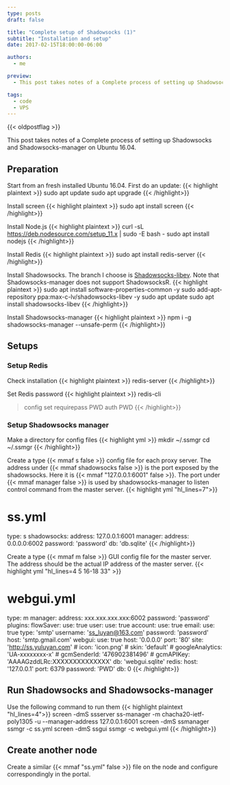 ```yaml
---
type: posts
draft: false

title: "Complete setup of Shadowsocks (1)"
subtitle: "Installation and setup"
date: 2017-02-15T18:00:00-06:00

authors:
  - me

preview:
  - This post takes notes of a Complete process of setting up Shadowsocks and Shadowsocks-manager on Ubuntu 16.04. The first post is about the basic installation and setup process.

tags:
  - code
  - VPS
---
```

{{< oldpostflag >}}

This post takes notes of a Complete process of setting up Shadowsocks and Shadowsocks-manager on Ubuntu 16.04.

## Preparation
Start from an fresh installed Ubuntu 16.04. First do an update:
{{< highlight plaintext >}}
sudo apt update
sudo apt upgrade
{{< /highlight>}}

Install screen
{{< highlight plaintext >}}
sudo apt install screen
{{< /highlight>}}

Install Node.js
{{< highlight plaintext >}}
curl -sL https://deb.nodesource.com/setup_11.x | sudo -E bash -
sudo apt install nodejs
{{< /highlight>}}

Install Redis
{{< highlight plaintext >}}
sudo apt install redis-server
{{< /highlight>}}

Install Shadowsocks. The branch I choose is [Shadowsocks-libev](https://github.com/shadowsocks/shadowsocks-libev).
Note that Shadowsocks-manager does not support ShadowsocksR.
{{< highlight plaintext >}}
sudo apt install software-properties-common -y
sudo add-apt-repository ppa:max-c-lv/shadowsocks-libev -y
sudo apt update
sudo apt install shadowsocks-libev
{{< /highlight>}}

Install Shadowsocks-manager
{{< highlight plaintext >}}
npm i -g shadowsocks-manager --unsafe-perm
{{< /highlight>}}


## Setups

### Setup Redis
Check installation
{{< highlight plaintext >}}
redis-server
{{< /highlight>}}

Set Redis password
{{< highlight plaintext >}}
redis-cli
> config set requirepass PWD
> auth PWD
{{< /highlight>}}

### Setup Shadowsocks manager
Make a directory for config files
{{< highlight yml >}}
mkdir ~/.ssmgr
cd ~/.ssmgr
{{< /highlight>}}

Create a type {{< mmaf s false >}} config file for each proxy server. The address under {{< mmaf shadowsocks false >}} is the port exposed by the shadowsocks. Here it is {{< mmaf "127.0.0.1:6001" false >}}. The port under {{< mmaf manager false >}} is used by shadowsocks-manager to listen control command from the master server. 
{{< highlight yml "hl_lines=7">}}
# ss.yml
type: s
shadowsocks:
  address: 127.0.0.1:6001
manager:
  address: 0.0.0.0:6002
  password: 'password'
db: 'db.sqlite'
{{< /highlight>}}

Create a type {{< mmaf m false >}} GUI config file for the master server. The address should be the actual IP address of the master server.
{{< highlight yml "hl_lines=4 5 16-18 33" >}}
# webgui.yml
type: m
manager:
  address: xxx.xxx.xxx.xxx:6002
  password: 'password'
plugins:
  flowSaver:
    use: true
  user:
    use: true
  account:
    use: true
  email:
    use: true
    type: 'smtp'
    username: 'ss_luyan@163.com'
    password: 'password'
    host: 'smtp.gmail.com'
  webgui:
    use: true
    host: '0.0.0.0'
    port: '80'
     site: 'http://ss.yuluyan.com'
    # icon: 'icon.png'
    # skin: 'default'
    # googleAnalytics: 'UA-xxxxxxxx-x'
    # gcmSenderId: '476902381496'
    # gcmAPIKey: 'AAAAGzddLRc:XXXXXXXXXXXXXX'
db: 'webgui.sqlite'
redis:
  host: '127.0.0.1'
  port: 6379
  password: 'PWD'
  db: 0
{{< /highlight>}}

## Run Shadowsocks and Shadowsocks-manager
Use the following command to run them
{{< highlight plaintext "hl_lines=4">}}
screen -dmS ssserver ss-manager -m chacha20-ietf-poly1305 -u --manager-address 127.0.0.1:6001
screen -dmS ssmanager ssmgr -c ss.yml
screen -dmS ssgui ssmgr -c webgui.yml
{{< /highlight>}}

## Create another node
Create a similar {{< mmaf "ss.yml" false >}} file on the node and configure correspondingly in the portal.